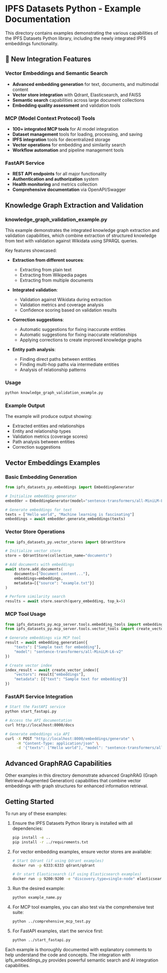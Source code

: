 # IPFS Datasets Python - Example Documentation

This directory contains examples demonstrating the various capabilities of the IPFS Datasets Python library, including the newly integrated IPFS embeddings functionality.

## 🎯 New Integration Features

### Vector Embeddings and Semantic Search
- **Advanced embedding generation** for text, documents, and multimodal content
- **Vector store integration** with Qdrant, Elasticsearch, and FAISS
- **Semantic search** capabilities across large document collections
- **Embedding quality assessment** and validation tools

### MCP (Model Context Protocol) Tools
- **100+ integrated MCP tools** for AI model integration
- **Dataset management** tools for loading, processing, and saving
- **IPFS integration** tools for decentralized storage
- **Vector operations** for embedding and similarity search
- **Workflow automation** and pipeline management tools

### FastAPI Service
- **REST API endpoints** for all major functionality
- **Authentication and authorization** system
- **Health monitoring** and metrics collection
- **Comprehensive documentation** via OpenAPI/Swagger

## Knowledge Graph Extraction and Validation

### knowledge_graph_validation_example.py

This example demonstrates the integrated knowledge graph extraction and validation capabilities, which combine extraction of structured knowledge from text with validation against Wikidata using SPARQL queries.

Key features showcased:

- **Extraction from different sources**:
  - Extracting from plain text
  - Extracting from Wikipedia pages
  - Extracting from multiple documents

- **Integrated validation**:
  - Validation against Wikidata during extraction
  - Validation metrics and coverage analysis
  - Confidence scoring based on validation results

- **Correction suggestions**:
  - Automatic suggestions for fixing inaccurate entities
  - Automatic suggestions for fixing inaccurate relationships
  - Applying corrections to create improved knowledge graphs

- **Entity path analysis**:
  - Finding direct paths between entities
  - Finding multi-hop paths via intermediate entities
  - Analysis of relationship patterns

### Usage

```bash
python knowledge_graph_validation_example.py
```

### Example Output

The example will produce output showing:
- Extracted entities and relationships
- Entity and relationship types
- Validation metrics (coverage scores)
- Path analysis between entities
- Correction suggestions

## Vector Embeddings Examples

### Basic Embedding Generation
```python
from ipfs_datasets_py.embeddings import EmbeddingGenerator

# Initialize embedding generator
embedder = EmbeddingGenerator(model="sentence-transformers/all-MiniLM-L6-v2")

# Generate embeddings for text
texts = ["Hello world", "Machine learning is fascinating"]
embeddings = await embedder.generate_embeddings(texts)
```

### Vector Store Operations
```python
from ipfs_datasets_py.vector_stores import QdrantStore

# Initialize vector store
store = QdrantStore(collection_name="documents")

# Add documents with embeddings
await store.add_documents(
    documents=["Document content..."],
    embeddings=embeddings,
    metadata=[{"source": "example.txt"}]
)

# Perform similarity search
results = await store.search(query_embedding, top_k=5)
```

### MCP Tool Usage
```python
from ipfs_datasets_py.mcp_server.tools.embedding_tools import embedding_generation
from ipfs_datasets_py.mcp_server.tools.vector_tools import create_vector_index

# Generate embeddings via MCP tool
result = await embedding_generation({
    "texts": ["Sample text for embedding"],
    "model": "sentence-transformers/all-MiniLM-L6-v2"
})

# Create vector index
index_result = await create_vector_index({
    "vectors": result["embeddings"],
    "metadata": [{"text": "Sample text for embedding"}]
})
```

### FastAPI Service Integration
```bash
# Start the FastAPI service
python start_fastapi.py

# Access the API documentation
curl http://localhost:8000/docs

# Generate embeddings via API
curl -X POST "http://localhost:8000/embeddings/generate" \
     -H "Content-Type: application/json" \
     -d '{"texts": ["Hello world"], "model": "sentence-transformers/all-MiniLM-L6-v2"}'
```

## Advanced GraphRAG Capabilities

Other examples in this directory demonstrate advanced GraphRAG (Graph Retrieval-Augmented Generation) capabilities that combine vector embeddings with graph structures for enhanced information retrieval.

## Getting Started

To run any of these examples:

1. Ensure the IPFS Datasets Python library is installed with all dependencies:
   ```bash
   pip install -e ..
   pip install -r ../requirements.txt
   ```

2. For vector embedding examples, ensure vector stores are available:
   ```bash
   # Start Qdrant (if using Qdrant examples)
   docker run -p 6333:6333 qdrant/qdrant
   
   # Or start Elasticsearch (if using Elasticsearch examples)
   docker run -p 9200:9200 -e "discovery.type=single-node" elasticsearch:8.11.0
   ```

3. Run the desired example:
   ```bash
   python example_name.py
   ```

4. For MCP tool examples, you can also test via the comprehensive test suite:
   ```bash
   python ../comprehensive_mcp_test.py
   ```

5. For FastAPI examples, start the service first:
   ```bash
   python ../start_fastapi.py
   ```

Each example is thoroughly documented with explanatory comments to help understand the code and concepts. The integration with ipfs_embeddings_py provides powerful semantic search and AI integration capabilities.